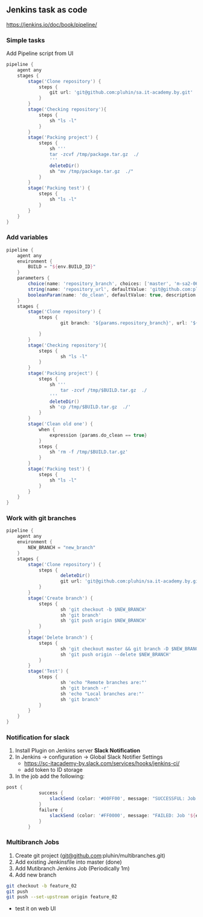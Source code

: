 ## Jenkins task as code
https://jenkins.io/doc/book/pipeline/
### Simple tasks
Add Pipeline script from UI
```groovy
pipeline { 
    agent any 
    stages {
        stage('Clone repository') { 
            steps { 
                git url: 'git@github.com:pluhin/sa.it-academy.by.git'
            }
        }
        stage('Checking repository'){
            steps { 
                sh "ls -l"
            }
        }
        stage('Packing project') {
            steps {
                sh '''
                tar -zcvf /tmp/package.tar.gz  ./
                '''
                deleteDir()
                sh "mv /tmp/package.tar.gz  ./"
            }
        }
        stage('Packing test') {
            steps {
                sh "ls -l"
            }
        }
    }
}
```
### Add variables

```groovy
pipeline {
    agent any
    environment {
        BUILD = "${env.BUILD_ID}"
    }
    parameters {
        choice(name: 'repository_branch', choices: ['master', 'm-sa2-06-19', 'jenkins'], description: 'Pick the branch')
        string(name: 'repository_url', defaultValue: 'git@github.com:pluhin/sa.it-academy.by.git', description: 'Github repository url')
        booleanParam(name: 'do_clean', defaultValue: true, description: 'Do we need clean old one package?')
    }
    stages {
        stage('Clone repository') { 
            steps { 
                    git branch: '${params.repository_branch}', url: '${params.repository_url}'

            }
        }
        stage('Checking repository'){
            steps { 
                    sh "ls -l"
            }
        }
        stage('Packing project') {
            steps {
                sh '''
                    tar -zcvf /tmp/$BUILD.tar.gz  ./
                '''
                deleteDir()
                sh 'cp /tmp/$BUILD.tar.gz  ./'
            }
        }
        stage('Clean old one') {
            when {
                expression {params.do_clean == true}
            }
            steps {
                sh 'rm -f /tmp/$BUILD.tar.gz'
            }
        }
        stage('Packing test') {
            steps {
                sh "ls -l"
            }
        }
    }
}
```
### Work with git branches
```groovy
pipeline {
    agent any
    environment {
        NEW_BRANCH = "new_branch"
    }
    stages {
        stage('Clone repository') { 
            steps { 
                    deleteDir()
                    git url: 'git@github.com:pluhin/sa.it-academy.by.git'
            }
        }
        stage('Create branch') { 
            steps { 
                    sh 'git checkout -b $NEW_BRANCH'
                    sh 'git branch'
                    sh 'git push origin $NEW_BRANCH'
            }
        }
        stage('Delete branch') { 
            steps { 
                    sh 'git checkout master && git branch -D $NEW_BRANCH'
                    sh 'git push origin --delete $NEW_BRANCH'
            }
        }
        stage('Test') { 
            steps { 
                    sh 'echo "Remote branches are:"'
                    sh 'git branch -r'
                    sh 'echo "Local branches are:"'
                    sh 'git branch'
            }
        }
    }
}
```
### Notification for slack
1. Install Plugin on Jenkins server **Slack Notification**
2. In Jenkins -> configuration -> Global Slack Notifier Settings 
    - https://sc-itacademy-by.slack.com/services/hooks/jenkins-ci/
    - add token to ID storage
3. In the job add the following:
```groovy
post {
            success {
                slackSend (color: '#00FF00', message: "SUCCESSFUL: Job '${env.JOB_NAME} [${env.BUILD_NUMBER}]' (${env.BUILD_URL})")
            }
            failure {
                slackSend (color: '#FF0000', message: "FAILED: Job '${env.JOB_NAME} [${env.BUILD_NUMBER}]' (${env.BUILD_URL})")
            }
        }
```
### Multibranch Jobs
1. Create git project (git@github.com:pluhin/multibranches.git)
2. Add existing Jenkinsfile into master (done)
3. Add Mutibranch Jenkins Job (Periodically 1m)
4. Add new branch
```bash
git checkout -b feature_02
git push
git push --set-upstream origin feature_02
```
- test it on web UI
